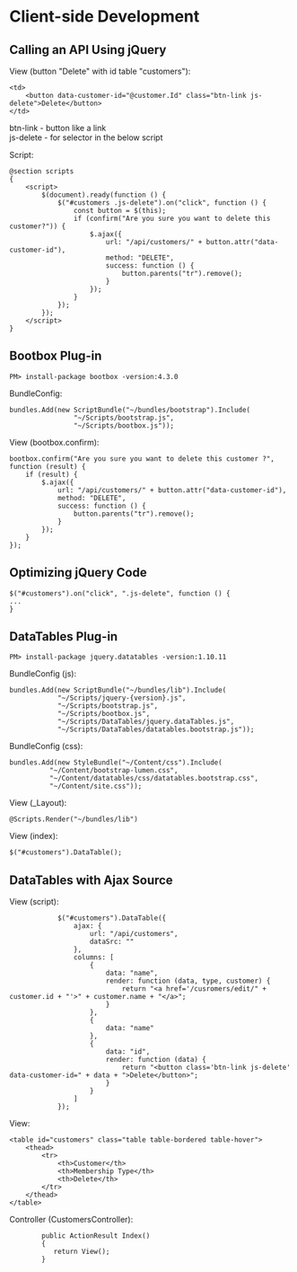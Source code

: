 ﻿# Client-side Development

## Calling an API Using jQuery
View (button "Delete" with id table "customers"):
```
<td>
	<button data-customer-id="@customer.Id" class="btn-link js-delete">Delete</button>
</td>
```
btn-link - button like a link  
js-delete - for selector in the below script

Script:
```
@section scripts 
{
    <script>
        $(document).ready(function () {
            $("#customers .js-delete").on("click", function () {
                const button = $(this);
                if (confirm("Are you sure you want to delete this customer?")) {
                    $.ajax({
                        url: "/api/customers/" + button.attr("data-customer-id"),
                        method: "DELETE",
                        success: function () {
                            button.parents("tr").remove();
                        }
                    });
                }
            });
        });
    </script>
}
```

## Bootbox Plug-in

```
PM> install-package bootbox -version:4.3.0
```
BundleConfig:
```
bundles.Add(new ScriptBundle("~/bundles/bootstrap").Include(
				"~/Scripts/bootstrap.js",
				"~/Scripts/bootbox.js"));
```
View (bootbox.confirm):
```
bootbox.confirm("Are you sure you want to delete this customer ?", function (result) {
    if (result) {
        $.ajax({
            url: "/api/customers/" + button.attr("data-customer-id"),
            method: "DELETE",
            success: function () {
                button.parents("tr").remove();
            }
        });
    }
});
```

## Optimizing jQuery Code
```
$("#customers").on("click", ".js-delete", function () {
...
}
```

## DataTables Plug-in
```
PM> install-package jquery.datatables -version:1.10.11
```
BundleConfig (js):
```
bundles.Add(new ScriptBundle("~/bundles/lib").Include(
            "~/Scripts/jquery-{version}.js",
            "~/Scripts/bootstrap.js",
            "~/Scripts/bootbox.js",
            "~/Scripts/DataTables/jquery.dataTables.js",
            "~/Scripts/DataTables/datatables.bootstrap.js"));
```
BundleConfig (css):
```
bundles.Add(new StyleBundle("~/Content/css").Include(
          "~/Content/bootstrap-lumen.css",
          "~/Content/datatables/css/datatables.bootstrap.css",
          "~/Content/site.css"));
```
View (_Layout):
```
@Scripts.Render("~/bundles/lib")
```
View (index):
```
$("#customers").DataTable();
```

## DataTables with Ajax Source
View (script):
```
            $("#customers").DataTable({
                ajax: {
                    url: "/api/customers",
                    dataSrc: ""
                },
                columns: [
                    {
                        data: "name",
                        render: function (data, type, customer) {
                            return "<a href='/cusromers/edit/" + customer.id + "'>" + customer.name + "</a>";
                        }
                    },
                    {
                        data: "name"
                    },
                    {
                        data: "id",
                        render: function (data) {
                            return "<button class='btn-link js-delete' data-customer-id=" + data + ">Delete</button>";
                        }
                    }
                ]
            });
```
View:
```
<table id="customers" class="table table-bordered table-­hover">
    <thead>
        <tr>
            <th>Customer</th>
            <th>Membership Type</th>
            <th>Delete</th>
        </tr>
    </thead>
</table>
```
Controller (CustomersController):
```
        public ActionResult Index()
        {
           return View();
        }
```